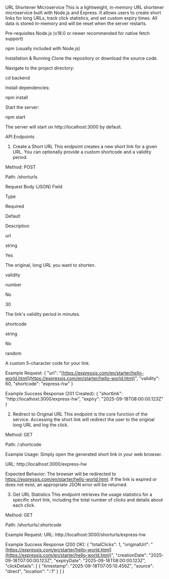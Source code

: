 URL Shortener Microservice
This is a lightweight, in-memory URL shortener microservice built with Node.js and Express. It allows users to create short links for long URLs, track click statistics, and set custom expiry times. All data is stored in-memory and will be reset when the server restarts.

Pre-requisites
Node.js (v18.0 or newer recommended for native fetch support)

npm (usually included with Node.js)

Installation & Running
Clone the repository or download the source code.

Navigate to the project directory:

cd backend

Install dependencies:

npm install

Start the server:

npm start

The server will start on http://localhost:3000 by default.

API Endpoints

1. Create a Short URL
   This endpoint creates a new short link for a given URL. You can optionally provide a custom shortcode and a validity period.

Method: POST

Path: /shorturls

Request Body (JSON)
Field

Type

Required

Default

Description

url

string

Yes

The original, long URL you want to shorten.

validity

number

No

30

The link's validity period in minutes.

shortcode

string

No

random

A custom 5-character code for your link.

Example Request:
{
"url": "[https://expressjs.com/en/starter/hello-world.html](https://expressjs.com/en/starter/hello-world.html)",
"validity": 60,
"shortcode": "express-hw"
}

Example Success Response (201 Created):
{
"shortlink": "http://localhost:3000/express-hw",
"expiry": "2025-09-18T08:00:00.123Z"
}

2. Redirect to Original URL
   This endpoint is the core function of the service. Accessing the short link will redirect the user to the original long URL and log the click.

Method: GET

Path: /:shortcode

Example Usage:
Simply open the generated short link in your web browser.

URL: http://localhost:3000/express-hw

Expected Behavior:
The browser will be redirected to https://expressjs.com/en/starter/hello-world.html. If the link is expired or does not exist, an appropriate JSON error will be returned.

3. Get URL Statistics
   This endpoint retrieves the usage statistics for a specific short link, including the total number of clicks and details about each click.

Method: GET

Path: /shorturls/:shortcode

Example Request:
URL: http://localhost:3000/shorturls/express-hw

Example Success Response (200 OK):
{
"totalClicks": 1,
"originalUrl": "[https://expressjs.com/en/starter/hello-world.html](https://expressjs.com/en/starter/hello-world.html)",
"creationDate": "2025-09-18T07:00:00.123Z",
"expiryDate": "2025-09-18T08:00:00.123Z",
"clickDetails": [
{
"timestamp": "2025-09-18T07:05:10.456Z",
"source": "direct",
"location": "::1"
}
]
}
